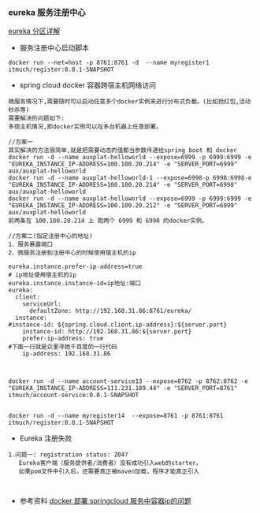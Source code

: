 ### eureka 服务注册中心

[eureka 分区详解](https://segmentfault.com/a/1190000014107639)

* 服务注册中心启动脚本
```text
docker run --net=host -p 8761:8761 -d  --name myregister1 itmuch/register:0.0.1-SNAPSHOT
```

* spring cloud docker 容器跨宿主机网络访问
```text
微服务情况下,需要随时可以启动任意多个docker实例来进行分布式负载。(比如抢红包,活动秒杀等)
需要解决的问题如下:
多宿主机情况,即docker实例可以在多台机器上任意部署。 

//方案一
其实解决的方法很简单,就是把需要动态的值都当参数传递给spring boot 和 docker
docker run -d --name auxplat-helloworld --expose=6999 -p 6999:6999 -e "EUREKA_INSTANCE_IP-ADDRESS=100.100.20.214" -e "SERVER_PORT=6999" aux/auxplat-helloworld 
docker run -d --name auxplat-helloworld-1 --expose=6998-p 6998:6998-e "EUREKA_INSTANCE_IP-ADDRESS=100.100.20.214" -e "SERVER_PORT=6998" aux/auxplat-helloworld 
docker run -d --name auxplat-helloworld --expose=6999 -p 6999:6999 -e "EUREKA_INSTANCE_IP-ADDRESS=100.100.20.212" -e "SERVER_PORT=6999" aux/auxplat-helloworld 
前两条在 100.100.20.214 上 跑两个 6999 和 6998 的docker实例。

//方案二(指定注册中心的地址)
1、服务暴露端口
2、微服务注册到注册中心的时候使用宿主机的ip

eureka.instance.prefer-ip-address=true
# ip地址使用宿主机的ip
eureka.instance.instance-id=ip地址:端口
eureka:
  client:
    serviceUrl:
      defaultZone: http://192.168.31.86:8761/eureka/
  instance:
#instance-id: ${spring.cloud.client.ip-address}:${server.port}
    instance-id: http://192.168.31.86:${server.port}
    prefer-ip-address: true  
#下面一行就是众里寻她千百度的一行代码
    ip-address: 192.168.31.86



docker run -d --name account-service13 --expose=8762 -p 8762:8762 -e "EUREKA_INSTANCE_IP-ADDRESS=111.231.189.44" -e "SERVER_PORT=8761" itmuch/account-service:0.0.1-SNAPSHOT


docker run -d --name myregister14  --expose=8761 -p 8761:8761   itmuch/register:0.0.1-SNAPSHOT

```

* Eureka 注册失败
```text
1.问题一: registration status: 204?
   Eureka客户端（服务提供者/消费者）没有成功引入web的starter。
   如果pom文件中引入后，还需要真正被maven加载，程序才能真正引入
   


```



* 参考资料
[docker 部署 springcloud 服务中容器ip的问题 ](https://blog.csdn.net/xiaolinzi176/article/details/81535932)
